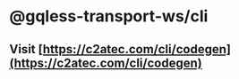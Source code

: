 # @gqless-transport-ws/cli

## Visit [https://c2atec.com/cli/codegen](https://c2atec.com/cli/codegen)
